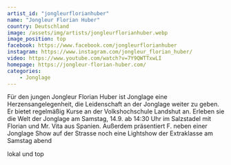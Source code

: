 ```yaml
---
artist_id: "jongleurflorianhuber"
name: "Jongleur Florian Huber"
country: Deutschland
image: /assets/img/artists/jongleurflorianhuber.webp
image_position: top
facebook: https://www.facebook.com/jongleurflorianhuber
instagram: https://www.instagram.com/jongleur_florian_huber/
video: https://www.youtube.com/watch?v=7Y9QWTTxwLI
homepage: https://jongleur-florian-huber.com/
categories:
    - Jonglage
---
```

Für den jungen Jongleur Florian Huber ist Jonglage eine Herzensangelegenheit, die Leidenschaft an der Jonglage weiter zu geben. Er bietet regelmäßig Kurse an der Volkshochschule Landshut an. Erleben sie die Welt der Jonglage am Samstag, 14.9. ab 14:30 Uhr im Salzstadel mit Florian und Mr. Vita aus Spanien. Außerdem präsentiert F. neben einer Jonglage Show auf der Strasse noch eine Lightshow der Extraklasse am Samstag abend

lokal und top